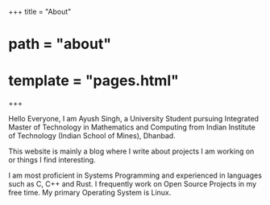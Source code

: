 +++
title = "About"
# path = "about"
# template = "pages.html"
+++

Hello Everyone, I am Ayush Singh, a University Student pursuing Integrated Master of Technology in Mathematics and Computing from Indian Institute of Technology (Indian School of Mines), Dhanbad.

This website is mainly a blog where I write about projects I am working on or things I find interesting.

I am most proficient in Systems Programming and experienced in languages such as C, C++ and Rust. I frequently work on Open Source Projects in my free time. My primary Operating System is Linux.

